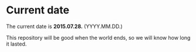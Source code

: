 # Current date

The current date is **2015.07.28.** (YYYY.MM.DD.)

This repository will be good when the world ends, so we will know how long it lasted.